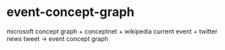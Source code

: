 # event-concept-graph
microsoft concept graph + conceptnet + wikipedia current event + twitter news tweet -> event concept graph
